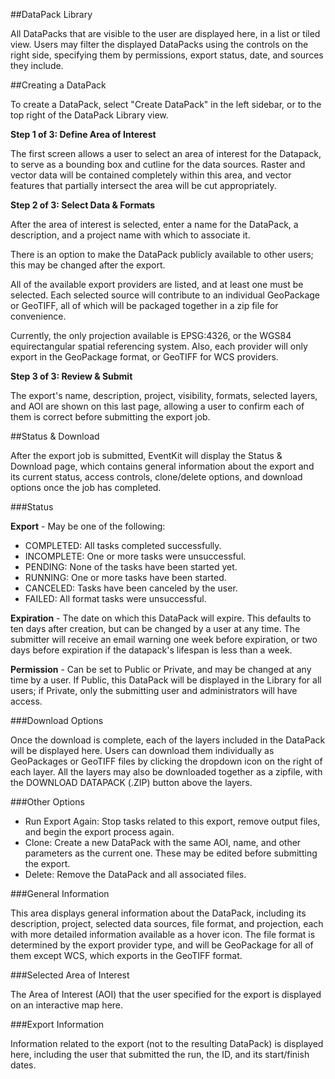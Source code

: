##DataPack Library

All DataPacks that are visible to the user are displayed here, in a list or tiled view. Users may filter the displayed DataPacks using the controls on the right side, specifying them by permissions, export status, date, and sources they include.

##Creating a DataPack

To create a DataPack, select "Create DataPack" in the left sidebar, or to the top right of the DataPack Library view.

**Step 1 of 3: Define Area of Interest**

The first screen allows a user to select an area of interest for the Datapack, to serve as a bounding box and cutline for the data sources. Raster and vector data will be contained completely within this area, and vector features that partially intersect the area will be cut appropriately.

**Step 2 of 3: Select Data & Formats**

After the area of interest is selected, enter a name for the DataPack, a description, and a project name with which to associate it.

There is an option to make the DataPack publicly available to other users; this may be changed after the export.

All of the available export providers are listed, and at least one must be selected. Each selected source will contribute to an individual GeoPackage or GeoTIFF, all of which will be packaged together in a zip file for convenience.

Currently, the only projection available is EPSG:4326, or the WGS84 equirectangular spatial referencing system. Also, each provider will only export in the GeoPackage format, or GeoTIFF for WCS providers.

**Step 3 of 3: Review & Submit**

The export's name, description, project, visibility, formats, selected layers, and AOI are shown on this last page, allowing a user to confirm each of them is correct before submitting the export job.

##Status & Download

After the export job is submitted, EventKit will display the Status & Download page, which contains general information about the export and its current status, access controls, clone/delete options, and download options once the job has completed.

###Status

**Export** - May be one of the following:

* COMPLETED: All tasks completed successfully.
* INCOMPLETE: One or more tasks were unsuccessful.
* PENDING: None of the tasks have been started yet.
* RUNNING: One or more tasks have been started.
* CANCELED: Tasks have been canceled by the user.
* FAILED: All format tasks were unsuccessful.

**Expiration** - The date on which this DataPack will expire. This defaults to ten days after creation, but can be changed by a user at any time. The submitter will receive an email warning one week before expiration, or two days before expiration if the datapack's lifespan is less than a week.

**Permission** - Can be set to Public or Private, and may be changed at any time by a user. If Public, this DataPack will be displayed in the Library for all users; if Private, only the submitting user and administrators will have access.

###Download Options

Once the download is complete, each of the layers included in the DataPack will be displayed here. Users can download them individually as GeoPackages or GeoTIFF files by clicking the dropdown icon on the right of each layer. All the layers may also be downloaded together as a zipfile, with the DOWNLOAD DATAPACK (.ZIP) button above the layers.

###Other Options

* Run Export Again: Stop tasks related to this export, remove output files, and begin the export process again.
* Clone: Create a new DataPack with the same AOI, name, and other parameters as the current one. These may be edited before submitting the export.
* Delete: Remove the DataPack and all associated files.

###General Information

This area displays general information about the DataPack, including its description, project, selected data sources, file format, and projection, each with more detailed information available as a hover icon. The file format is determined by the export provider type, and will be GeoPackage for all of them except WCS, which exports in the GeoTIFF format.

###Selected Area of Interest

The Area of Interest (AOI) that the user specified for the export is displayed on an interactive map here.

###Export Information

Information related to the export (not to the resulting DataPack) is displayed here, including the user that submitted the run, the ID, and its start/finish dates.


